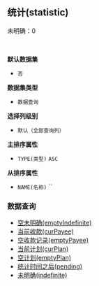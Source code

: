 ## 统计(statistic) <!-- {docsify-ignore-all} -->

未明确：0

<br>
<p class="panel-title"><b>默认数据集</b></p>

* `否`

<p class="panel-title"><b>数据集类型</b></p>

* `数据查询`

<p class="panel-title"><b>选择列级别</b></p>

* `默认（全部查询列）`


<p class="panel-title"><b>主排序属性</b></p>

* `TYPE(类型)` `ASC`


<p class="panel-title"><b>从排序属性</b></p>

* `NAME(名称)` ``


### 数据查询
  * [空未明确(emptyIndefinite)](module/crm/payee_statistic/query/emptyIndefinite)
  * [当前收款(curPayee)](module/crm/payee_statistic/query/curPayee)
  * [空收款记录(emptyPayee)](module/crm/payee_statistic/query/emptyPayee)
  * [当前计划(curPlan)](module/crm/payee_statistic/query/curPlan)
  * [空计划(emptyPlan)](module/crm/payee_statistic/query/emptyPlan)
  * [统计时间之后(pending)](module/crm/payee_statistic/query/pending)
  * [未明确(indefinite)](module/crm/payee_statistic/query/indefinite)
